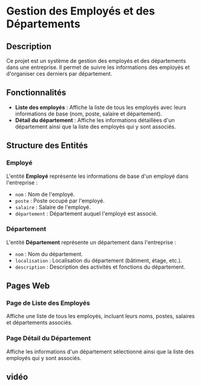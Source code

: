 # Gestion des Employés et des Départements

## Description
Ce projet est un système de gestion des employés et des départements dans une entreprise. Il permet de suivre les informations des employés et d'organiser ces derniers par département.

## Fonctionnalités
- **Liste des employés** : Affiche la liste de tous les employés avec leurs informations de base (nom, poste, salaire et département).
- **Détail du département** : Affiche les informations détaillées d'un département ainsi que la liste des employés qui y sont associés.

## Structure des Entités

### Employé
L'entité **Employé** représente les informations de base d'un employé dans l'entreprise :
- `nom` : Nom de l'employé.
- `poste` : Poste occupé par l'employé.
- `salaire` : Salaire de l'employé.
- `département` : Département auquel l'employé est associé.

### Département
L'entité **Département** représente un département dans l'entreprise :
- `nom` : Nom du département.
- `localisation` : Localisation du département (bâtiment, étage, etc.).
- `description` : Description des activités et fonctions du département.

## Pages Web

### Page de Liste des Employés
Affiche une liste de tous les employés, incluant leurs noms, postes, salaires et départements associés.

### Page Détail du Département
Affiche les informations d'un département sélectionné ainsi que la liste des employés qui y sont associés.



## vidéo 
